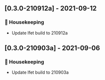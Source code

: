 ## [0.3.0-210912a] - 2021-09-12
### :broom: Housekeeping
- Update lfet build to 210912a

## [0.3.0-210903a] - 2021-09-06
### :broom: Housekeeping
- Update lfet build to 210903a